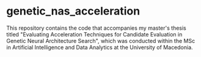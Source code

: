# genetic_nas_acceleration

This repository contains the code that accompanies my master's thesis titled "Evaluating Acceleration Techniques for Candidate Evaluation in Genetic Neural Architecture Search", which was conducted within the MSc in Artificial Intelligence and Data Analytics at the University of Macedonia. 
